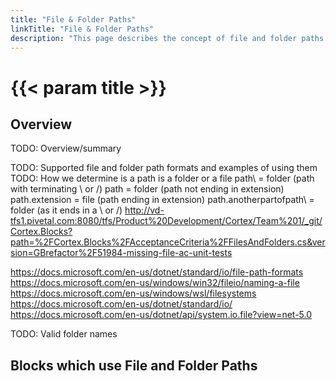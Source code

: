 ```yaml
---
title: "File & Folder Paths"
linkTitle: "File & Folder Paths"
description: "This page describes the concept of file and folder paths."
---
```


# {{< param title >}}

## Overview

TODO: Overview/summary

TODO: Supported file and folder path formats and examples of using them
TODO: How we determine is a path is a folder or a file
    path\ = folder (path with terminating \ or /)
    path = folder (path not ending in extension)
    path.extension = file (path ending in extension)
    path.anotherpartofpath\ = folder (as it ends in a \ or /)
http://vd-tfs1.pivetal.com:8080/tfs/Product%20Development/Cortex/Team%201/_git/Cortex.Blocks?path=%2FCortex.Blocks%2FAcceptanceCriteria%2FFilesAndFolders.cs&version=GBrefactor%2F51984-missing-file-ac-unit-tests

https://docs.microsoft.com/en-us/dotnet/standard/io/file-path-formats
https://docs.microsoft.com/en-us/windows/win32/fileio/naming-a-file
https://docs.microsoft.com/en-us/windows/wsl/filesystems
https://docs.microsoft.com/en-us/dotnet/standard/io/
https://docs.microsoft.com/en-us/dotnet/api/system.io.file?view=net-5.0

TODO: Valid folder names

## Blocks which use File and Folder Paths
